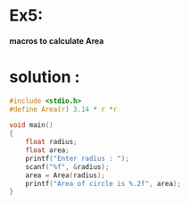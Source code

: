 # Ex5:
#### macros to calculate Area
# solution :
```c
#include <stdio.h>
#define Area(r) 3.14 * r *r

void main()
{
    float radius;
    float area;
    printf("Enter radius : ");
    scanf("%f", &radius);
    area = Area(radius);
    printf("Area of circle is %.2f", area);
}

```



